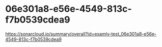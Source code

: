 # 06e301a8-e56e-4549-813c-f7b0539cdea9
https://sonarcloud.io/summary/overall?id=examly-test_06e301a8-e56e-4549-813c-f7b0539cdea9
